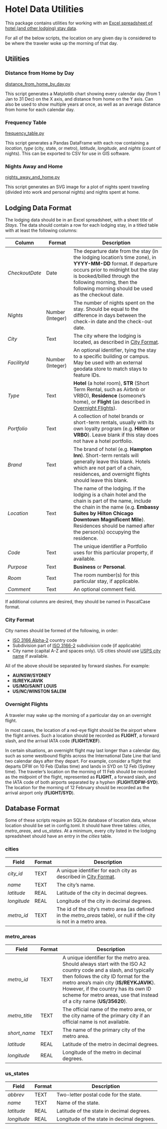 # Hotel Data Utilities

This package contains utilities for working with an [Excel spreadsheet of hotel (and other lodging) stay data](#lodging-data-format).

For all of the below scripts, the location on any given day is considered to be where the traveler woke up the morning of that day.

## Utilities

### Distance from Home by Day

[distance_from_home_by_day.py](distance_from_home_by_day.py)

This script generates a Matplotlib chart showing every calendar day (from 1 Jan to 31 Dec) on the X axis, and distance from home on the Y axis. Can also be used to show multiple years at once, as well as an average distance from home for each calendar day.

### Frequency Table

[frequency_table.py](frequency_table.py)

This script generates a Pandas DataFrame with each row containing a *location*, *type* (city, state, or metro), *latitude*, *longitude*, and *nights* (count of nights). This can be exported to CSV for use in GIS software.

### Nights Away and Home

[nights_away_and_home.py](nights_away_and_home.py)

This script generates an SVG image for a plot of nights spent traveling (divided into work and personal nights) and nights spent at home.

## Lodging Data Format

The lodging data should be in an Excel spreadsheet, with a sheet title of *Stays*. The data should contain a row for each lodging stay, in a titled table with at least the following columns:

| Column | Format | Description |
|--------|--------|-------------|
| *CheckoutDate* | Date | The departure date from the stay (in the lodging location’s time zone), in **YYYY-MM-DD** format. If departure occurs prior to midnight but the stay is booked/billed through the following morning, then the following morning should be used as the checkout date. |
| *Nights* | Number (Integer) | The number of nights spent on the stay. Should be equal to the difference in days between the check-in date and the check-out date. |
| *City* | Text | The city where the lodging is located, as described in [City Format](#city-format). |
| *FacilityId* | Number (Integer) | An optional identifier, tying the stay to a specific building or campus. May be used with an external geodata store to match stays to feature IDs. |
| *Type* | Text | **Hotel** (a hotel room), **STR** (Short Term Rental, such as Airbnb or VRBO), **Residence** (someone’s home), or **Flight** (as described in [Overnight Flights](#overnight-flights)).
| *Portfolio* | Text | A collection of hotel brands or short-term rentals, usually with its own loyalty program (e.g. **Hilton** or **VRBO**). Leave blank if this stay does not have a hotel portfolio. |
| *Brand* | Text | The brand of hotel (e.g. **Hampton Inn**). Short-term rentals will generally leave this blank. Hotels which are not part of a chain, residences, and overnight flights should leave this blank. |
| *Location* | Text | The name of the lodging. If the lodging is a chain hotel and the chain is part of the name, include the chain in the name (e.g. **Embassy Suites by Hilton Chicago Downtown Magnificent Mile**). Residences should be named after the person(s) occupying the residence. |
| *Code* | Text | The unique identifier a Portfolio uses for this particular property, if available. |
| *Purpose* | Text | **Business** or **Personal**. |
| *Room* | Text | The room number(s) for this particular stay, if applicable. |
| *Comment* | Text | An optional comment field. |

If additional columns are desired, they should be named in PascalCase format.

### City Format

City names should be formed of the following, in order:

- [ISO 3166 Alpha-2](https://www.iso.org/obp/ui/#search) country code
- Subdivision part of [ISO 3166-2](https://en.wikipedia.org/wiki/ISO_3166-2) subdivision code (if applicable)
- City name (capital A-Z and spaces only). US cities should use [USPS city name](https://tools.usps.com/zip-code-lookup.htm) if available.

All of the above should be separated by forward slashes. For example:

- **AU/NSW/SYDNEY**
- **IS/REYKJAVIK**
- **US/MO/SAINT LOUIS**
- **US/NC/WINSTON SALEM**

### Overnight Flights

A traveler may wake up the morning of a particular day on an overnight flight.

In most cases, the location of a red-eye flight should be the airport where the flight arrives. Such a location should be recorded as **FLIGHT**, a forward slash, and the arrival IATA code (**FLIGHT/KEF**).

In certain situations, an overnight flight may last longer than a calendar day, such as some westbound flights across the International Date Line that land two calendar days after they depart. For example, consider a flight that departs DFW on 10 Feb (Dallas time) and lands in SYD on 12 Feb (Sydney time). The traveler’s location on the morning of 11 Feb should be recorded as the midpoint of the flight, represented as **FLIGHT**, a forward slash, and the IATA code of both airports separated by a hyphen (**FLIGHT/DFW-SYD**). The location for the morning of 12 February should be recorded as the arrival airport only (**FLIGHT/SYD**).

## Database Format

Some of these scripts require an SQLite database of location data, whose location should be set in config.toml. It should have three tables: *cities*, *metro_areas*, and *us_states*. At a minimum, every city listed in the lodging spreadsheet should have an entry in the *cities* table.

### cities

| Field | Format | Description |
|-------|--------|-------------|
| *city_id* | TEXT | A unique identifier for each city as described in [City Format](#city-format). |
| *name* | TEXT | The city’s name. |
| *latitude* | REAL | Latitude of the city in decimal degrees. |
| *longitude* | REAL | Longitude of the city in decimal degrees. |
| *metro_id* | TEXT | The id of the city’s metro area (as defined in the *metro_areas* table), or null if the city is not in a metro area. |

### metro_areas

| Field | Format | Description |
|-------|--------|-------------|
| *metro_id* | TEXT | A unique identifier for the metro area. Should always start with the ISO A2 country code and a slash, and typically then follows the city ID format for the metro area’s main city (**IS/REYKJAVIK**). However, if the country has its own ID scheme for metro areas, use that instead of a city name (**US/35620**). |
| *metro_title* | TEXT | The official name of the metro area, or the city name of the primary city if an official name is not available. |
| *short_name* | TEXT | The name of the primary city of the metro area. |
| *latitude* | REAL | Latitude of the metro in decimal degrees. |
| *longitude* | REAL | Longitude of the metro in decimal degrees. |

### us_states

| Field | Format | Description |
|-------|--------|-------------|
| *abbrev* | TEXT | Two-letter postal code for the state. |
| *name* | TEXT | Name of the state. |
| *latitude* | REAL | Latitude of the state in decimal degrees. |
| *longitude* | REAL | Longitude of the state in decimal degrees. |